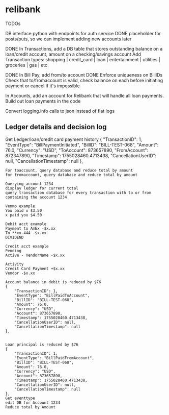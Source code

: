 # relibank

TODOs

DB interface python with endpoints for auth service
DONE placeholder for posts/puts, so we can implement adding new accounts later

DONE In Transactions, add a DB table that stores outstanding balance on a loan/credit account, amount on a checking/savings account
Add Transaction types:
shopping | credit_card | loan | entertainment | utilities | groceries | gas | etc

DONE In Bill Pay, add from/to account
DONE Enforce uniqueness on BillIDs
Check that to/fromaccount is valid, check balance on each before initiating payment or cancel if it's impossible

In Accounts, add an account for Relibank that will handle all loan payments. Build out loan payments in the code

Convert logging.info calls to json instead of flat logs

## Ledger details and decision log

Get Ledger/loan/credit card payment history
    {
        "TransactionID": 1,
        "EventType": "BillPaymentInitiated",
        "BillID": "BILL-TEST-068",
        "Amount": 76.0,
        "Currency": "USD",
        "ToAccount": 873657890,
        "FromAccount": 872347890,
        "Timestamp": 1755028460.4713438,
        "CancellationUserID": null,
        "CancellationTimestamp": null
    },

    For toaccount, query database and reduce total by amount
    for fromaccount, query database and reduce total by amount

    Querying account 1234
    display ledger for current total
    query transaction database for every transaction with to or from containing the account 1234

    Venmo example
    You paid x $3.50
    x paid you $4.50

    Debit acct example
    Payment to AmEx -$x.xx
    To **xx-444 -$x.xx
    DIVIDEND

    Credit acct example
    Pending
    Active - VendorName -$x.xx

    Activity
    Credit Card Payment +$x.xx
    Vendor -$x.xx

    Account balance in debit is reduced by $76
    {
        "TransactionID": 1,
        "EventType": "BillPaidToAccount",
        "BillID": "BILL-TEST-068",
        "Amount": 76.0,
        "Currency": "USD",
        "Account": 873657890,
        "Timestamp": 1755028460.4713438,
        "CancellationUserID": null,
        "CancellationTimestamp": null
    },


    Loan principal is reduced by $76
    {
        "TransactionID": 1,
        "EventType": "BillPaidFromAccount",
        "BillID": "BILL-TEST-068",
        "Amount": 76.0,
        "Currency": "USD",
        "Account": 873657890,
        "Timestamp": 1755028460.4713438,
        "CancellationUserID": null,
        "CancellationTimestamp": null
    },
    Get eventtype
    edit DB for Account 1234
    Reduce total by Amount